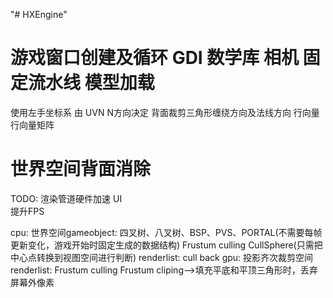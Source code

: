 "# HXEngine" 

游戏窗口创建及循环
GDI
数学库
相机
固定流水线
模型加载
================================================================================
使用左手坐标系     由 UVN N方向决定   背面裁剪三角形缠绕方向及法线方向
行向量 行向量矩阵

世界空间背面消除
================================================================================
TODO:
渲染管道硬件加速
UI  
提升FPS

cpu:
	世界空间gameobject:
		四叉树、八叉树、BSP、PVS、PORTAL(不需要每帧更新变化，游戏开始时固定生成的数据结构)
		Frustum culling    CullSphere(只需把中心点转换到视图空间进行判断)
	renderlist:
		cull back
gpu:
	投影齐次裁剪空间renderlist:
		Frustum culling 
		Frustum cliping-->填充平底和平顶三角形时，丢弃屏幕外像素
		